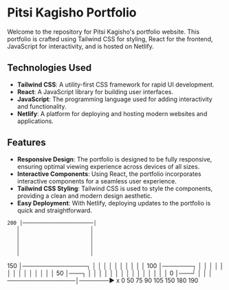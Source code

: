 # Pitsi Kagisho Portfolio

Welcome to the repository for Pitsi Kagisho's portfolio website. This portfolio is crafted using Tailwind CSS for styling, React for the frontend, JavaScript for interactivity, and is hosted on Netlify.

## Technologies Used

- **Tailwind CSS**: A utility-first CSS framework for rapid UI development.
- **React**: A JavaScript library for building user interfaces.
- **JavaScript**: The programming language used for adding interactivity and functionality.
- **Netlify**: A platform for deploying and hosting modern websites and applications.

## Features

- **Responsive Design**: The portfolio is designed to be fully responsive, ensuring optimal viewing experience across devices of all sizes.
- **Interactive Components**: Using React, the portfolio incorporates interactive components for a seamless user experience.
- **Tailwind CSS Styling**: Tailwind CSS is used to style the components, providing a clean and modern design aesthetic.
- **Easy Deployment**: With Netlify, deploying updates to the portfolio is quick and straightforward.

<!-- ## Usage

1. Clone the repository to your local machine:

```bash
git clone https://github.com/your-username/pitsi-kagisho-portfolio.git -->


    200 │───────────────────────│
       │                       │
       │                       │
       │                       │
       │                       │
       │                       │
  150 │───────────────┐       │
       │             │       │
       │             │       │
       │             │       │
  100 │───────┐     │       │
       │     │       │       │
       │     │       │       │
       │     │       │       │
   50 │───┐ │     │       │
       │   │       │       │
       │   │       │       │
       │   │       │       │
    0 │───┘ │     │       │
      ────────────────│───────► x
       0   50   75   90  105  150  180  190
